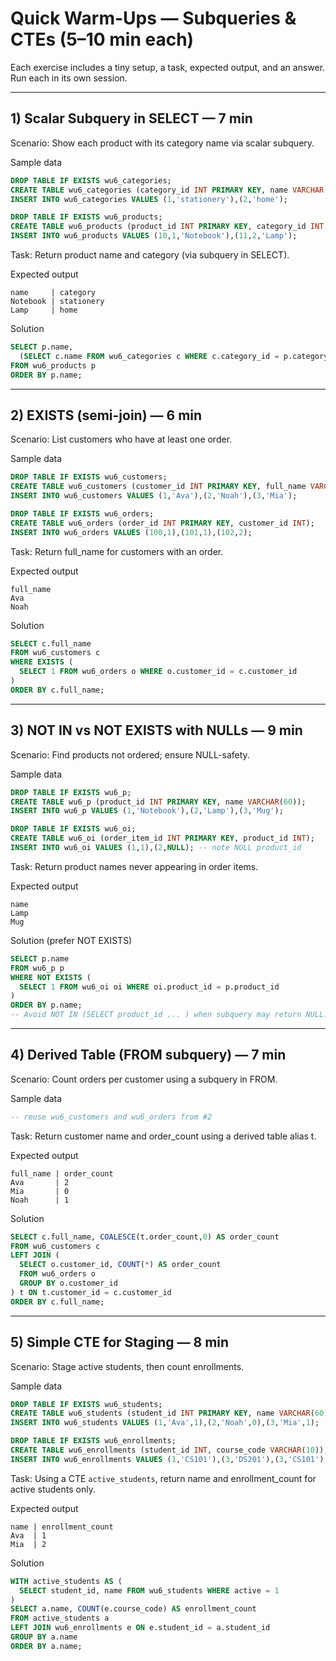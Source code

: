 # Quick Warm-Ups — Subqueries & CTEs (5–10 min each)

Each exercise includes a tiny setup, a task, expected output, and an answer. Run each in its own session.

---

## 1) Scalar Subquery in SELECT — 7 min
Scenario: Show each product with its category name via scalar subquery.

Sample data
```sql
DROP TABLE IF EXISTS wu6_categories;
CREATE TABLE wu6_categories (category_id INT PRIMARY KEY, name VARCHAR(40));
INSERT INTO wu6_categories VALUES (1,'stationery'),(2,'home');

DROP TABLE IF EXISTS wu6_products;
CREATE TABLE wu6_products (product_id INT PRIMARY KEY, category_id INT, name VARCHAR(60));
INSERT INTO wu6_products VALUES (10,1,'Notebook'),(11,2,'Lamp');
```
Task: Return product name and category (via subquery in SELECT).

Expected output
```
name     | category
Notebook | stationery
Lamp     | home
```

Solution
```sql
SELECT p.name,
  (SELECT c.name FROM wu6_categories c WHERE c.category_id = p.category_id) AS category
FROM wu6_products p
ORDER BY p.name;
```

---

## 2) EXISTS (semi-join) — 6 min
Scenario: List customers who have at least one order.

Sample data
```sql
DROP TABLE IF EXISTS wu6_customers;
CREATE TABLE wu6_customers (customer_id INT PRIMARY KEY, full_name VARCHAR(60));
INSERT INTO wu6_customers VALUES (1,'Ava'),(2,'Noah'),(3,'Mia');

DROP TABLE IF EXISTS wu6_orders;
CREATE TABLE wu6_orders (order_id INT PRIMARY KEY, customer_id INT);
INSERT INTO wu6_orders VALUES (100,1),(101,1),(102,2);
```
Task: Return full_name for customers with an order.

Expected output
```
full_name
Ava
Noah
```

Solution
```sql
SELECT c.full_name
FROM wu6_customers c
WHERE EXISTS (
  SELECT 1 FROM wu6_orders o WHERE o.customer_id = c.customer_id
)
ORDER BY c.full_name;
```

---

## 3) NOT IN vs NOT EXISTS with NULLs — 9 min
Scenario: Find products not ordered; ensure NULL-safety.

Sample data
```sql
DROP TABLE IF EXISTS wu6_p;
CREATE TABLE wu6_p (product_id INT PRIMARY KEY, name VARCHAR(60));
INSERT INTO wu6_p VALUES (1,'Notebook'),(2,'Lamp'),(3,'Mug');

DROP TABLE IF EXISTS wu6_oi;
CREATE TABLE wu6_oi (order_item_id INT PRIMARY KEY, product_id INT);
INSERT INTO wu6_oi VALUES (1,1),(2,NULL); -- note NULL product_id
```
Task: Return product names never appearing in order items.

Expected output
```
name
Lamp
Mug
```

Solution (prefer NOT EXISTS)
```sql
SELECT p.name
FROM wu6_p p
WHERE NOT EXISTS (
  SELECT 1 FROM wu6_oi oi WHERE oi.product_id = p.product_id
)
ORDER BY p.name;
-- Avoid NOT IN (SELECT product_id ... ) when subquery may return NULL.
```

---

## 4) Derived Table (FROM subquery) — 7 min
Scenario: Count orders per customer using a subquery in FROM.

Sample data
```sql
-- reuse wu6_customers and wu6_orders from #2
```
Task: Return customer name and order_count using a derived table alias t.

Expected output
```
full_name | order_count
Ava       | 2
Mia       | 0
Noah      | 1
```

Solution
```sql
SELECT c.full_name, COALESCE(t.order_count,0) AS order_count
FROM wu6_customers c
LEFT JOIN (
  SELECT o.customer_id, COUNT(*) AS order_count
  FROM wu6_orders o
  GROUP BY o.customer_id
) t ON t.customer_id = c.customer_id
ORDER BY c.full_name;
```

---

## 5) Simple CTE for Staging — 8 min
Scenario: Stage active students, then count enrollments.

Sample data
```sql
DROP TABLE IF EXISTS wu6_students;
CREATE TABLE wu6_students (student_id INT PRIMARY KEY, name VARCHAR(60), active TINYINT);
INSERT INTO wu6_students VALUES (1,'Ava',1),(2,'Noah',0),(3,'Mia',1);

DROP TABLE IF EXISTS wu6_enrollments;
CREATE TABLE wu6_enrollments (student_id INT, course_code VARCHAR(10));
INSERT INTO wu6_enrollments VALUES (1,'CS101'),(3,'DS201'),(3,'CS101');
```
Task: Using a CTE `active_students`, return name and enrollment_count for active students only.

Expected output
```
name | enrollment_count
Ava  | 1
Mia  | 2
```

Solution
```sql
WITH active_students AS (
  SELECT student_id, name FROM wu6_students WHERE active = 1
)
SELECT a.name, COUNT(e.course_code) AS enrollment_count
FROM active_students a
LEFT JOIN wu6_enrollments e ON e.student_id = a.student_id
GROUP BY a.name
ORDER BY a.name;
```
